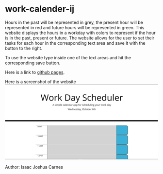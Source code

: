 # work-calender-ij
Hours in the past will be represented in grey, the present hour will be represented in red and future hours will be represented in green.
This website displays the hours in a workday with colors to represent if the hour is in the past, present or future. The website allows for the user to set their tasks for each hour in the corresponding text area and save it with the button to the right.

To use the website type inside one of the text areas and hit the corresponding save button.

Here is a link to [github pages](https://isaacjcarnes.github.io/work-calender-ij/).

Here is a screenshot of the website 
![Alt text](https://github.com/IsaacJCarnes/work-calender-ij/blob/main/assets/images/web-screenshot.PNG "Website Screenshot")

Author: Isaac Joshua Carnes